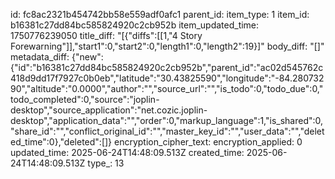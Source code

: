 id: fc8ac2321b454742bb58e559adf0afc1
parent_id: 
item_type: 1
item_id: b16381c27dd84bc585824920c2cb952b
item_updated_time: 1750776239050
title_diff: "[{\"diffs\":[[1,\"4 Story Forewarning\"]],\"start1\":0,\"start2\":0,\"length1\":0,\"length2\":19}]"
body_diff: "[]"
metadata_diff: {"new":{"id":"b16381c27dd84bc585824920c2cb952b","parent_id":"ac02d545762c418d9dd17f7927c0b0eb","latitude":"30.43825590","longitude":"-84.28073290","altitude":"0.0000","author":"","source_url":"","is_todo":0,"todo_due":0,"todo_completed":0,"source":"joplin-desktop","source_application":"net.cozic.joplin-desktop","application_data":"","order":0,"markup_language":1,"is_shared":0,"share_id":"","conflict_original_id":"","master_key_id":"","user_data":"","deleted_time":0},"deleted":[]}
encryption_cipher_text: 
encryption_applied: 0
updated_time: 2025-06-24T14:48:09.513Z
created_time: 2025-06-24T14:48:09.513Z
type_: 13